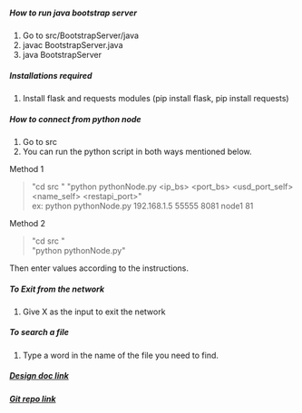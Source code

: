 ##### How to run java bootstrap server

1. Go to src/BootstrapServer/java
2. javac BootstrapServer.java
3. java BootstrapServer

##### Installations required

1. Install flask and requests modules (pip install flask, pip install requests)

##### How to connect from python node

1. Go to src
2. You can run the python script in both ways mentioned below.

Method 1

> "cd src "
> "python pythonNode.py <ip\_bs> <port\_bs> <usd\_port\_self> <name\_self> <restapi\_port>"    
> ex: python pythonNode.py 192.168.1.5 55555 8081 node1 81

Method 2

> "cd src "    
> "python pythonNode.py"

Then enter values according to the instructions.

##### To Exit from the network

1. Give X as the input to exit the network

##### To search a file

1. Type a word in the name of the file you need to find.

##### [Design doc link](https://docs.google.com/document/d/1uFmo2mkXFP7MTKHK0JH8DNljEBTw6HCyzuFfGKkhdEM/edit)

##### [Git repo link](https://github.com/PraAnj/P2P_DistributedContentSearching)